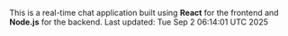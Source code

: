 This is a real-time chat application built using **React** for the frontend and **Node.js** for the backend.
Last updated: Tue Sep  2 06:14:01 UTC 2025
